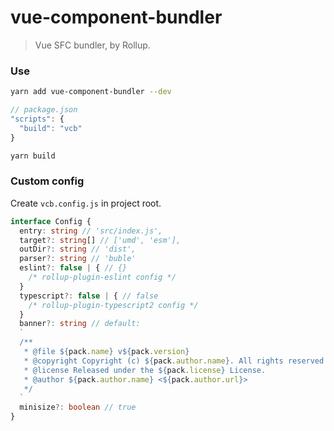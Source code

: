 # vue-component-bundler

> Vue SFC bundler, by Rollup.

### Use

```bash
yarn add vue-component-bundler --dev
```

```js
// package.json
"scripts": {
  "build": "vcb"
}
```

```bash
yarn build
```

### Custom config

Create `vcb.config.js` in project root.

```ts
interface Config {
  entry: string // 'src/index.js',
  target?: string[] // ['umd', 'esm'],
  outDir?: string // 'dist',
  parser?: string // 'buble'
  eslint?: false | { // {}
    /* rollup-plugin-eslint config */
  }
  typescript?: false | { // false
    /* rollup-plugin-typescript2 config */
  }
  banner?: string // default:
  `
  /**
   * @file ${pack.name} v${pack.version}
   * @copyright Copyright (c) ${pack.author.name}. All rights reserved.
   * @license Released under the ${pack.license} License.
   * @author ${pack.author.name} <${pack.author.url}>
   */
  `
  minisize?: boolean // true
}
```
